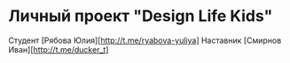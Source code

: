 # Личный проект "Design Life Kids"

Студент [Рябова Юлия][http://t.me/ryabova-yuliya]
Наставник [Смирнов Иван][http://t.me/ducker_t]